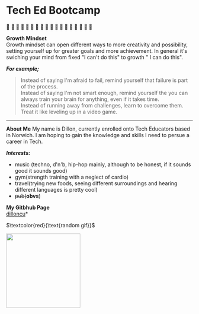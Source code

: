 # Tech Ed Bootcamp  
  
&#x1F535; &#x1F535; &#x1F535; &#x1F535; &#x1F535; &#x1F535; &#x1F535; &#x1F535; &#x1F535; &#x1F535; &#x1F535; &#x1F535;  &#x1F535;  &#x1F535;  &#x1F535;  &#x1F535;  &#x1F535;  &#x1F535;  

**Growth Mindset**  
Growth mindset can open different ways to more creativity and possibility, setting yourself up for greater goals and more achievement. In general it's swiching your mind from fixed "I can't do this" to growth " I can do this".   
  
***For example;***
>Instead of saying I'm afraid to fail, remind yourself that failure is part of the process.  
>Instead of saying I'm not smart enough, remind yourself the you can always train your brain for anything, even if it takes time.  
>Instead of running away from challenges, learn to overcome them. Treat it like leveling up in a video game.  
--------------------------------------------------------------------------------------------------------------------  

**About Me**
My name is Dillon, currently enrolled onto Tech Educators based in Norwich. I am hoping to gain the knowledge and skills I need to persue a career in Tech.  

***Interests:***  
- music (techno, d'n'b, hip-hop mainly, although to be honest, if it sounds good it sounds good)  
- gym(strength training with a neglect of cardio)
- travel(trying new foods, seeing different surroundings and hearing different languages is pretty cool)
- ~~pub(~~**obvs**)

**My Gitbhub Page**  
[dilloncu](https://www.markdownguide.org)*  


$`\textcolor{red}{\text{random gif}}`$   

<img src="https://github.com/dilloncu/repo1/assets/83660406/ae87092e-6e66-4c41-9c09-980bcdb6550c" width="200" />
